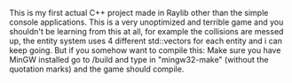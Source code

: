 This is my first actual C++ project made in Raylib other than the simple console applications. This is a very unoptimized and terrible game and you shouldn't be learning from this at all, for example the collisions are messed up, the entity system uses 4 different std::vectors for each entity and i can keep going. But if you somehow want to compile this: Make sure you have MinGW installed go to /build and type in "mingw32-make" (without the quotation marks) and the game should compile.
